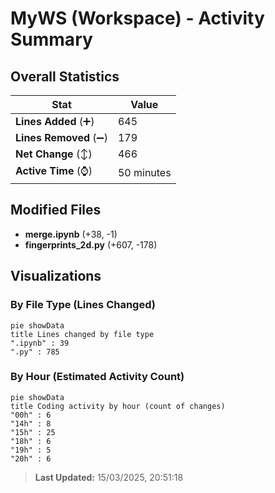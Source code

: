 # MyWS (Workspace) - Activity Summary 

## Overall Statistics

| Stat                   | Value                                                             |
| ---------------------- | ----------------------------------------------------------------- |
| **Lines Added** (➕)   | 645                                          |
| **Lines Removed** (➖) | 179                                        |
| **Net Change** (↕)    | 466                |
| **Active Time** (⌚)   | 50 minutes |


## Modified Files
- **merge.ipynb** (+38, -1)
- **fingerprints_2d.py** (+607, -178)

## Visualizations

### By File Type (Lines Changed)

```mermaid
pie showData
title Lines changed by file type
".ipynb" : 39
".py" : 785
```

### By Hour (Estimated Activity Count)

```mermaid
pie showData
title Coding activity by hour (count of changes)
"00h" : 6
"14h" : 8
"15h" : 25
"18h" : 6
"19h" : 5
"20h" : 6
```


> **Last Updated:** 15/03/2025, 20:51:18